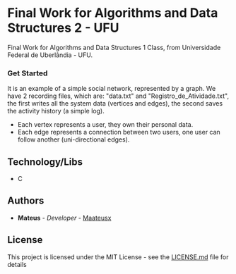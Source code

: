 # Final Work for Algorithms and Data Structures 2 - UFU

Final Work for Algorithms and Data Structures 1 Class, from Universidade Federal de Uberlândia - UFU.

### Get Started

It is an example of a simple social network, represented by a graph. We have 2 recording files, which are: "data.txt" and "Registro_de_Atividade.txt", the first writes all the system data (vertices and edges), the second saves the activity history (a simple log).
* Each vertex represents a user, they own their personal data.
* Each edge represents a connection between two users, one user can follow another (uni-directional edges).

## Technology/Libs

* C

## Authors
* **Mateus** - *Developer* - [Maateusx](https://github.com/Maateusx)

## License

This project is licensed under the MIT License - see the [LICENSE.md](LICENSE.md) file for details

